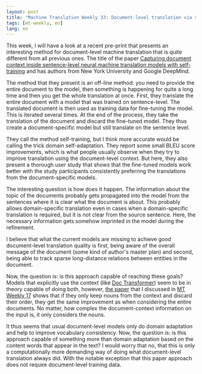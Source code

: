 ```yaml
---
layout: post
title: "Machine Translation Weekly 33: Document-level translation via self-fine-tuning"
tags: [mt-weekly, en]
lang: en
---
```


This week, I will have a look at a recent pre-print that presents an
interesting method for document-level machine translation that is quite
different from all previous ones. The title of the paper [Capturing document
context inside sentence-level neural machine translation models with
self-training](https://arxiv.org/pdf/2003.05259.pdf) and has authors from New
York University and Google DeepMind.

The method that they present is an off-line method: you need to provide the
entire document to the model, then something is happening for quite a long time
and then you get the whole translation at once. First, they translate the
entire document with a model that was trained on sentence-level. The translated
document is then used as training data for fine-tuning the model. This is
iterated several times. At the end of the process, they take the translation of
the document and discard the fine-tuned model. They thus create a
document-specific model but still translate on the sentence level.

They call the method self-training, but I think more accurate would be calling
the trick domain self-adaptation. They report some small BLEU score
improvements, which is what people usually observe when they try to improve
translation using the document-level context. But here, they also present a
thorough user study that shows that the fine-tuned models work better with the
study participants consistently preferring the translations from the
document-specific models.

The interesting question is how does it happen. The information about the topic
of the documents probably gets propagated into the model from the sentences
where it is clear what the document is about. This probably allows
domain-specific translation even in cases when a domain-specific translation is
required, but it is not clear from the source sentence. Here, the necessary
information gets somehow imprinted in the model during the refinement.

I believe that what the current models are missing to achieve good
document-level translation quality is first, being aware of the overall message
of the document (some kind of author's master plan) and second, being able to
track sparse long-distance relations between entities in the document.

Now, the question is: is this approach capable of reaching these goals? Models
that explicitly use the context (like [Doc
Transformer](https://arxiv.org/pdf/1810.03581.pdf)) seem to be in theory
capable of doing both, however, [the
paper](https://arxiv.org/pdf/1910.00294.pdf) that I discussed in [MT Weekly
17](/2019/10/31/MT-Weekly-Document-Context.html) shows that if they only keep
nouns from the context and discard their order, they get the same improvement
as when considering the entire documents. No matter, how complex the
document-context information on the input is, it only considers the nouns.

It thus seems that usual document-level models only do domain adaptation and
help to improve vocabulary consistency. Now, the question is: is this approach
capable of something more than domain adaptation based on the content words
that appear in the text? I would worry that no, that this is only a
computationally more demanding way of doing what document-level translation
always did. With the notable exception that this paper approach does not
require document-level training data.
